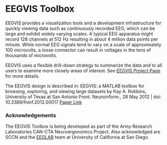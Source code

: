 # EEGVIS Toolbox

EEGVIS provides a visualization tools and a development infrastructure
for quickly viewing data such as continuously recorded EEG, which
can be large and exhibit widely varying scales. A typical EEG apparatus 
might record 128 channels at 512 Hz resulting in about 4 million data 
points per minute. While normal EEG signals tend to vary on a scale of 
approximately 100 microvolts, a loose connector can result in voltages in the 
tens of thousands of microvolts. 

EEGVIS uses a flexible drill-down strategy to summarize the data and to 
all users to examine more closely areas of interest.  See [EEGVIS Project Page](http://visual.cs.utsa.edu/eegvis) for more details.

The EEGVIS design is described in:
EEGVIS: a MATLAB toolbox for browsing, exploring, and viewing large datasets
by Kay A. Robbins, University of Texas at San Antonio
Front. Neuroinform., 28 May 2012 | doi: 10.3389/fninf.2012.00017 
[Paper Link](http://www.frontiersin.org/Neuroinformatics/10.3389/fninf.2012.00017/abstract)

### Acknowledgements
The EEGVIS Toolbox is being developed as part of the Army Research Laboratories
CAN-CTA Neuroergonomics Project. Also acknowledged are SCCN and
the [EEGLAB](http://sccn.ucsd.edu/eeglab) team at University of California at San Diego.
